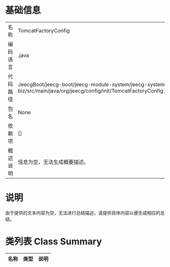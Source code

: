 # 基础信息

|      |      |
|------|------|
| 名称 | TomcatFactoryConfig |
| 编码语言 | .java |
| 代码路径 | JeecgBoot/jeecg-boot/jeecg-module-system/jeecg-system-biz/src/main/java/org/jeecg/config/init/TomcatFactoryConfig.java |
| 包名 | None |
| 依赖项 | [] |
| 概述说明 | 信息为空，无法生成概要描述。 |

# 说明

由于提供的文本内容为空，无法进行总结描述。请提供具体内容以便生成相应的总结。

# 类列表 Class Summary

| 名称   | 类型  | 说明 |
|-------|------|-------------|





